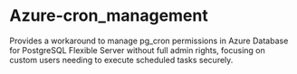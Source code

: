 # Azure-cron_management
Provides a workaround to manage pg_cron permissions in Azure Database for PostgreSQL Flexible Server without full admin rights, focusing on custom users needing to execute scheduled tasks securely.
